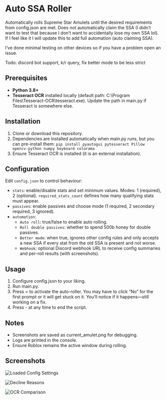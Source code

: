# Auto SSA Roller

Automatically rolls Supreme Star Amulets until the desired requirements from config.json are met. Does not automatically claim the SSA (I didn’t want to test that because I don’t want to accidentally lose my own SSA lol). If I feel like it I will update this to add full automation (auto claiming SSA).

I’ve done minimal testing on other devices so if you have a problem open an issue.

Todo: discord bot support, k/r query, fix better mode to be less strict

## Prerequisites
- **Python 3.8+**
- **Tesseract OCR** installed locally (default path: C:\Program Files\Tesseract-OCR\tesseract.exe). Update the path in main.py if Tesseract is somewhere else.

## Installation
1. Clone or download this repository.
2. Dependencies are installed automatically when main.py runs, but you can pre-install them:
   `
   pip install pyautogui pytesseract Pillow opencv-python numpy keyboard colorama
   `
3. Ensure Tesseract OCR is installed (it is an external installation).

## Configuration
Edit `config.json` to control behaviour:
- `stats`: enable/disable stats and set minimum values. Modes: 1 (required), 2 (optional). `required_stats_count` defines how many qualifying stats must appear.
- `passives`: enable passives and choose mode (1 required, 2 secondary required, 3 ignored).
- `automation`:
  - `Auto roll`: true/false to enable auto rolling.
  - `Roll double passives`: whether to spend 500b honey for double passives.
  - `Better mode`: when true, ignores other config rules and only accepts a new SSA if every stat from the old SSA is present and not worse.
  - `Webhook`: optional Discord webhook URL to receive config summaries and per-roll results (with screenshots).

## Usage
1. Configure config.json to your liking.
2. Run main.py.
3. Press = to activate the auto-roller. You may have to click “No” for the first prompt or it will get stuck on it. You’ll notice if it happens—still working on a fix.
4. Press - at any time to end the script.

## Notes
- Screenshots are saved as current_amulet.png for debugging.
- Logs are printed in the console.
- Ensure Roblox remains the active window during rolling.

## Screenshots

![Loaded Config Settings](docs/loaded-config.png)

![Decline Reasons](docs/declined-example.png)

![OCR Comparison](docs/ocr-comparison.png)


